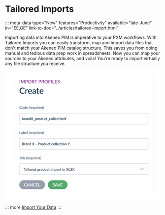 # Tailored Imports
::: meta-data type="New" features="Productivity" available="late-June" in="EE,GE" link-to-doc="../articles/tailored-import.html"

Importing data into Akeneo PIM is imperative to your PXM workflows. With Tailored Imports you can easily transform, map and import data files that don't match your Akeneo PIM catalog structure. This saves you from doing manual and tedious data prep work in spreadsheets. Now you can map your sources to your Akeneo attributes, and voila! You're ready to import virtually any file structure you receive.

![TailoredImportImportProfile](../img/TailoredImportImportProfile.png)

::: more
[Import Your Data](../articles/how-to-connect-my-pim-with-apps.html)
:::

